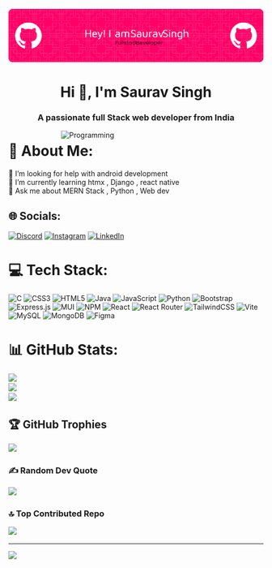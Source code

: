 ![Header](./github-header-image.png)
<h1 align="center">Hi 👋, I'm Saurav Singh</h1>
<h3 align="center">A passionate full Stack web developer from India</h3>
<img align="right" alt="Programming" width="400" src="https://apexx77.github.io/website/images/pro.gif">


# 💫 About Me:
🤝 I’m looking for help with android development<br>🌱 I’m currently learning htmx , Django , react native<br>💬 Ask me about MERN Stack , Python , Web dev<br>


## 🌐 Socials:
[![Discord](https://img.shields.io/badge/Discord-%237289DA.svg?logo=discord&logoColor=white)](https://discord.gg/.saurhub) [![Instagram](https://img.shields.io/badge/Instagram-%23E4405F.svg?logo=Instagram&logoColor=white)](https://instagram.com/saur._.hub) [![LinkedIn](https://img.shields.io/badge/LinkedIn-%230077B5.svg?logo=linkedin&logoColor=white)](https://linkedin.com/in/saurav-singh-228554281) 

# 💻 Tech Stack:
![C](https://img.shields.io/badge/c-%2300599C.svg?style=for-the-badge&logo=c&logoColor=white) ![CSS3](https://img.shields.io/badge/css3-%231572B6.svg?style=for-the-badge&logo=css3&logoColor=white) ![HTML5](https://img.shields.io/badge/html5-%23E34F26.svg?style=for-the-badge&logo=html5&logoColor=white) ![Java](https://img.shields.io/badge/java-%23ED8B00.svg?style=for-the-badge&logo=openjdk&logoColor=white) ![JavaScript](https://img.shields.io/badge/javascript-%23323330.svg?style=for-the-badge&logo=javascript&logoColor=%23F7DF1E) ![Python](https://img.shields.io/badge/python-3670A0?style=for-the-badge&logo=python&logoColor=ffdd54) ![Bootstrap](https://img.shields.io/badge/bootstrap-%238511FA.svg?style=for-the-badge&logo=bootstrap&logoColor=white) ![Express.js](https://img.shields.io/badge/express.js-%23404d59.svg?style=for-the-badge&logo=express&logoColor=%2361DAFB) ![MUI](https://img.shields.io/badge/MUI-%230081CB.svg?style=for-the-badge&logo=mui&logoColor=white) ![NPM](https://img.shields.io/badge/NPM-%23CB3837.svg?style=for-the-badge&logo=npm&logoColor=white) ![React](https://img.shields.io/badge/react-%2320232a.svg?style=for-the-badge&logo=react&logoColor=%2361DAFB) ![React Router](https://img.shields.io/badge/React_Router-CA4245?style=for-the-badge&logo=react-router&logoColor=white) ![TailwindCSS](https://img.shields.io/badge/tailwindcss-%2338B2AC.svg?style=for-the-badge&logo=tailwind-css&logoColor=white) ![Vite](https://img.shields.io/badge/vite-%23646CFF.svg?style=for-the-badge&logo=vite&logoColor=white) ![MySQL](https://img.shields.io/badge/mysql-%2300000f.svg?style=for-the-badge&logo=mysql&logoColor=white) ![MongoDB](https://img.shields.io/badge/MongoDB-%234ea94b.svg?style=for-the-badge&logo=mongodb&logoColor=white) ![Figma](https://img.shields.io/badge/figma-%23F24E1E.svg?style=for-the-badge&logo=figma&logoColor=white)
# 📊 GitHub Stats:
![](https://github-readme-stats.vercel.app/api?username=South-IN&theme=dark&hide_border=false&include_all_commits=true&count_private=false)<br/>
![](https://github-readme-streak-stats.herokuapp.com/?user=South-IN&theme=dark&hide_border=false)<br/>
![](https://github-readme-stats.vercel.app/api/top-langs/?username=South-IN&theme=dark&hide_border=false&include_all_commits=true&count_private=false&layout=compact)

## 🏆 GitHub Trophies
![](https://github-profile-trophy.vercel.app/?username=South-IN&theme=radical&no-frame=false&no-bg=false&margin-w=4)

### ✍️ Random Dev Quote
![](https://quotes-github-readme.vercel.app/api?type=horizontal&theme=radical)

### 🔝 Top Contributed Repo
![](https://github-contributor-stats.vercel.app/api?username=South-IN&limit=5&theme=dark&combine_all_yearly_contributions=true)

---
[![](https://visitcount.itsvg.in/api?id=South-IN&icon=0&color=1)](https://visitcount.itsvg.in)

<!-- Proudly created with GPRM ( https://gprm.itsvg.in ) -->
